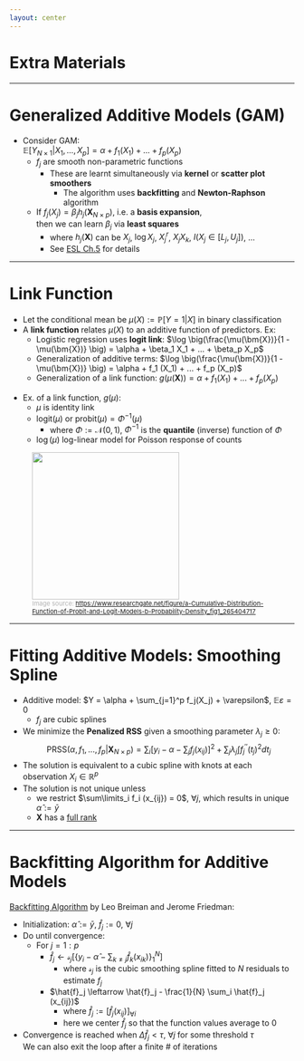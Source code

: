 ```yaml
---
layout: center
---
```

# Extra Materials

---

# Generalized Additive Models (GAM)

* Consider GAM: <br> $\mathbb{E} [Y_{N \times 1} | X_1, ..., X_p] = \alpha + f_1 (X_1) + ... + f_p (X_p)$
	* $f_j$ are smooth non-parametric functions
		* These are learnt simultaneously via **kernel** or **scatter plot smoothers**
			* The algorithm uses **backfitting** and **Newton-Raphson** algorithm
	* If $f_j (X_j) = \beta_j h_j (\bm{X}_{N \times p})$, i.e. a **basis expansion**, <br>then we can learn $\beta_j$ via **least squares**
		* where $h_j (\bm{X})$ can be $X_j$, $\log X_j$, $X_j^r$, $X_j X_k$, $I(X_j \in [L_j, U_j])$, ...
		* See [ESL Ch.5](https://hastie.su.domains/ElemStatLearn/printings/ESLII_print12.pdf#page=158) for details

---

# Link Function

* Let the conditional mean be $\mu(X) := \mathbb{P}[Y = 1 | X]$ in binary classification
* A **link function** relates $\mu(X)$ to an additive function of predictors. Ex:
	* Logistic regression uses **logit link**: $\log \big(\frac{\mu(\bm{X})}{1 - \mu(\bm{X})} \big) = \alpha + \beta_1 X_1 + ... + \beta_p X_p$
	* Generalization of additive terms: $\log \big(\frac{\mu(\bm{X})}{1 - \mu(\bm{X})} \big) = \alpha + f_1 (X_1) + ... + f_p (X_p)$
	* Generalization of a link function: $g(\mu(\bm{X})) = \alpha + f_1 (X_1) + ... + f_p (X_p)$

<div class="grid grid-cols-[3fr_2fr]">
<div>

* Ex. of a link function, $g(\mu)$:
	* $\mu$ is identity link
  	* $\mathrm{logit}(\mu)$ or $\mathrm{probit}(\mu) = \Phi^{-1}(\mu)$
  		* where $\Phi := \mathcal{N} (0, 1)$, $\Phi^{-1}$ is the **quantile** (inverse) function of $\Phi$
	* $\log (\mu)$ log-linear model for Poisson response of counts
</div>
<div>
  <figure>
    <img src="/a-Cumulative-Distribution-Function-of-Probit-and-Logit-Models-b-Probability-Density.png" style="width: 260px !important">
    <figcaption style="color:#b3b3b3ff; font-size: 11px;">Image source:
	  <a href="https://www.researchgate.net/figure/a-Cumulative-Distribution-Function-of-Probit-and-Logit-Models-b-Probability-Density_fig1_265404717">https://www.researchgate.net/figure/a-Cumulative-Distribution-Function-of-Probit-and-Logit-Models-b-Probability-Density_fig1_265404717</a>
    </figcaption>
  </figure>
</div>
</div>

---

# Fitting Additive Models: Smoothing Spline

* Additive model: $Y = \alpha + \sum_{j=1}^p f_j(X_j) + \varepsilon$, $\mathbb{E}\varepsilon = 0$
	* $f_j$ are cubic splines
* We minimize the **Penalized RSS** given a smoothing parameter $\lambda_j \geq 0$:
$$\mathrm{PRSS}(\alpha, f_1, ..., f_p | \bm{X}_{N \times p} ) = \sum_i \bigg[y_i - \alpha - \sum_j f_j (x_{ij}) \bigg]^2 + \sum_j \lambda_j \int f_j^{\prime\prime}(t_j)^2 dt_j$$	
* The solution is equivalent to a cubic spline with knots at each observation $X_i \in \mathbb{R}^p$
* The solution is not unique unless
	* we restrict $\sum\limits_i f_i (x_{ij}) = 0$, $\forall j$, which results in unique $\hat{\alpha} := \bar{y}$
	* $\bm{X}$ has a [full rank](https://en.wikipedia.org/wiki/Rank_(linear_algebra)#:~:text=The%20column%20rank%20of%20A,%3D%20row%20rank%2C%20below.)

---

# Backfitting Algorithm for Additive Models

[Backfitting Algorithm](https://en.wikipedia.org/wiki/Backfitting_algorithm) by Leo Breiman and Jerome Friedman:
<div class="bg-orange-100">

* Initialization: $\hat{\alpha} := \bar{y}$, $\hat{f}_j := 0$, $\forall j$
* Do until convergence:
	* For $j = 1:p$
		* $\hat{f}_j \leftarrow \mathcal{s}_j \bigg[ \big\{y_i - \hat{\alpha} - \sum_{k \neq j} \hat{f}_k (x_{ik}) \big\}_1^N \bigg]$
			* where $\mathcal{s}_j$ is the cubic smoothing spline fitted to $N$ residuals to estimate $f_j$
		* $\hat{f}_j \leftarrow \hat{f}_j - \frac{1}{N} \sum_i \hat{f}_j (x_{ij})$
			* where $\hat{f}_j := [\hat{f}_j (x_{ij})]_{\forall i}$
			* here we center $\hat{f}_j$ so that the function values average to $0$
* Convergence is reached when $\Delta \hat{f}_j < \tau$, $\forall j$ for some threshold $\tau$ <br> We can also exit the loop after a finite # of iterations
</div>